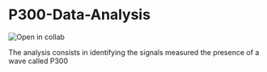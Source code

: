 # P300-Data-Analysis

![[Open in collab](https://colab.research.google.com/github/NacerSebtiMS/P300-Data-Analysis/blob/main/P300_Data_Analysis.ipynb)](https://colab.research.google.com/assets/colab-badge.svg)

The analysis consists in identifying the signals measured the presence of a wave called P300
